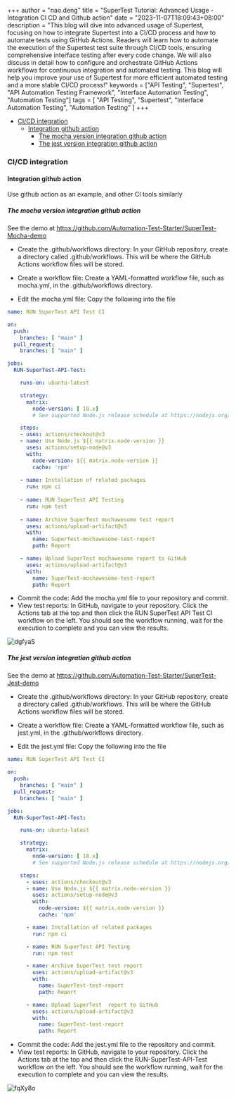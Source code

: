 +++
author = "nao.deng"
title = "SuperTest Tutorial: Advanced Usage - Integration CI CD and Github action"
date = "2023-11-07T18:09:43+08:00"
description = "This blog will dive into advanced usage of Supertest, focusing on how to integrate Supertest into a CI/CD process and how to automate tests using GitHub Actions. Readers will learn how to automate the execution of the Supertest test suite through CI/CD tools, ensuring comprehensive interface testing after every code change. We will also discuss in detail how to configure and orchestrate GitHub Actions workflows for continuous integration and automated testing. This blog will help you improve your use of Supertest for more efficient automated testing and a more stable CI/CD process!"
keywords = ["API Testing", "Supertest", "API Automation Testing Framework", "Interface Automation Testing", "Automation Testing"]
tags = [
"API Testing", "Supertest", "Interface Automation Testing", "Automation Testing"
]
+++

- [CI/CD integration](#cicd-integration)
  - [Integration github action](#integration-github-action)
    - [The mocha version integration github action](#the-mocha-version-integration-github-action)
    - [The jest version integration github action](#the-jest-version-integration-github-action)

### CI/CD integration

#### Integration github action

Use github action as an example, and other CI tools similarly

##### The mocha version integration github action

See the demo at <https://github.com/Automation-Test-Starter/SuperTest-Mocha-demo>

- Create the .github/workflows directory: In your GitHub repository, create a directory called .github/workflows. This will be where the GitHub Actions workflow files will be stored.

- Create a workflow file: Create a YAML-formatted workflow file, such as mocha.yml, in the .github/workflows directory.

- Edit the mocha.yml file: Copy the following into the file
  
```yaml
name: RUN SuperTest API Test CI

on:
  push:
    branches: [ "main" ]
  pull_request:
    branches: [ "main" ]

jobs:
  RUN-SuperTest-API-Test:

    runs-on: ubuntu-latest

    strategy:
      matrix:
        node-version: [ 18.x]
        # See supported Node.js release schedule at https://nodejs.org/en/about/releases/

    steps:
    - uses: actions/checkout@v3
    - name: Use Node.js ${{ matrix.node-version }}
      uses: actions/setup-node@v3
      with:
        node-version: ${{ matrix.node-version }}
        cache: 'npm'
        
    - name: Installation of related packages
      run: npm ci
      
    - name: RUN SuperTest API Testing
      run: npm test
      
    - name: Archive SuperTest mochawesome test report
      uses: actions/upload-artifact@v3
      with:
        name: SuperTest-mochawesome-test-report
        path: Report

    - name: Upload SuperTest mochawesome report to GitHub
      uses: actions/upload-artifact@v3
      with:
        name: SuperTest-mochawesome-test-report
        path: Report
```

- Commit the code: Add the mocha.yml file to your repository and commit.
- View test reports: In GitHub, navigate to your repository. Click the Actions tab at the top and then click the RUN SuperTest API Test CI workflow on the left. You should see the workflow running, wait for the execution to complete and you can view the results.

![dgfyaS](https://cdn.jsdelivr.net/gh/naodeng/blogimg@master/uPic/dgfyaS.png)

##### The jest version integration github action

See the demo at <https://github.com/Automation-Test-Starter/SuperTest-Jest-demo>

- Create the .github/workflows directory: In your GitHub repository, create a directory called .github/workflows. This will be where the GitHub Actions workflow files will be stored.

- Create a workflow file: Create a YAML-formatted workflow file, such as jest.yml, in the .github/workflows directory.

- Edit the jest.yml file: Copy the following into the file
  
```yaml
name: RUN SuperTest API Test CI

on:
  push:
    branches: [ "main" ]
  pull_request:
    branches: [ "main" ]

jobs:
  RUN-SuperTest-API-Test:

    runs-on: ubuntu-latest

    strategy:
      matrix:
        node-version: [ 18.x]
        # See supported Node.js release schedule at https://nodejs.org/en/about/releases/

    steps:
      - uses: actions/checkout@v3
      - name: Use Node.js ${{ matrix.node-version }}
        uses: actions/setup-node@v3
        with:
          node-version: ${{ matrix.node-version }}
          cache: 'npm'

      - name: Installation of related packages
        run: npm ci

      - name: RUN SuperTest API Testing
        run: npm test

      - name: Archive SuperTest test report
        uses: actions/upload-artifact@v3
        with:
          name: SuperTest-test-report
          path: Report

      - name: Upload SuperTest  report to GitHub
        uses: actions/upload-artifact@v3
        with:
          name: SuperTest-test-report
          path: Report
```

- Commit the code: Add the jest.yml file to the repository and commit.
- View test reports: In GitHub, navigate to your repository. Click the Actions tab at the top and then click the RUN-SuperTest-API-Test workflow on the left. You should see the workflow running, wait for the execution to complete and you can view the results.

![fqXy8o](https://cdn.jsdelivr.net/gh/naodeng/blogimg@master/uPic/fqXy8o.png)